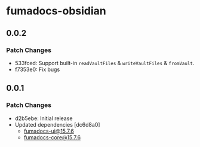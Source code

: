 # fumadocs-obsidian

## 0.0.2

### Patch Changes

- 533fced: Support built-in `readVaultFiles` & `writeVaultFiles` & `fromVault`.
- f7353e0: Fix bugs

## 0.0.1

### Patch Changes

- d2b5ebe: Initial release
- Updated dependencies [dc6d8a0]
  - fumadocs-ui@15.7.6
  - fumadocs-core@15.7.6
